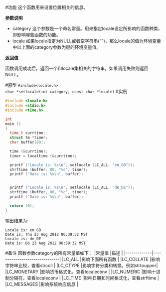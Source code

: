 ﻿#功能
这个函数用来设置位置相关的信息。

**参数说明**

 - category 
这个参数是一个命名常量。用来指定locale设定所影响的函数种类，即影响哪些函数的功能。
 - locale
如果locale指定为NULL或者空字符串("")，那么locale的值为环境变量中以上面的category参数为键的环境变量值。

**返回值**

函数调用成功后，返回一个和locale集相关的字符串，如果调用失败则返回NULL。

#原型
`#include<locale.h>`  
`char *setlocale(int category, const char *locale)`
#实例
```c
#include <locale.h>
#include <stdio.h>
#include <time.h>

int
main ()
{
  time_t currtime;
  struct tm *timer;
  char buffer[80];

  time (&currtime);
  timer = localtime (&currtime);

  printf ("Locale is: %s\n", setlocale (LC_ALL, "en_GB"));
  strftime (buffer, 80, "%c", timer);
  printf ("Date is: %s\n", buffer);


  printf ("Locale is: %s\n", setlocale (LC_ALL, "de_DE"));
  strftime (buffer, 80, "%c", timer);
  printf ("Date is: %s\n", buffer);

  return (0);
}
```
输出结果为:
```shell
Locale is: en_GB
Date is: Thu 23 Aug 2012 06:39:32 MST
Locale is: de_DE
Date is: Do 23 Aug 2012 06:39:32 MST
```
#备注
函数参数category的所有常量值如下：
|常量值       |描述                            |
|-------------|-------------------------------|
|LC_ALL       |影响下面所有函数                 |
|LC_COLLATE   |影响字符串比较，查看strcoll       |
|LC_CTYPE     |影响字符分类和转换，例如strtoupper|
|LC_MONETARY  |影响货币格式化，查看localeconv    |
|LC_NUMERIC   |影响十进制分隔符，查看localeconv  |
|LC_TIME      |影响日期和时间格式化，查看strftime |
|LC_MESSAGES  |影响系统响应信息                  |
